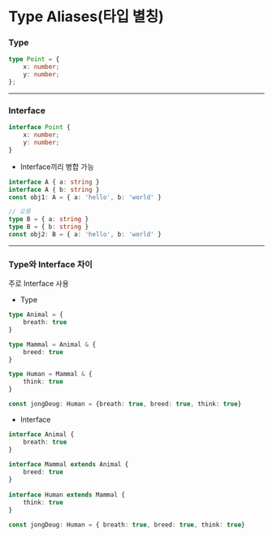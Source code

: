 # Type Aliases(타입 별칭)

### Type
```typescript
type Point = {
	x: number;
	y: number;
};
```

---

### Interface
```typescript
interface Point {
	x: number;
	y: number;
}
```

- Interface끼리 병합 가능
```typescript
interface A { a: string }
interface A { b: string }
const obj1: A = { a: 'hello', b: 'world' }

// 오류
type B = { a: string }
type B = { b: string }
const obj2: B = { a: 'hello', b: 'world' }
```

---
### Type와 Interface 차이
주로 Interface 사용

- Type
```typescript
type Animal = {
    breath: true
}

type Mammal = Animal & {
    breed: true
}

type Human = Mammal & {
    think: true
}

const jongDeug: Human = {breath: true, breed: true, think: true}
```
- Interface 
```typescript
interface Animal {  
    breath: true  
}  
  
interface Mammal extends Animal {  
    breed: true  
}  
  
interface Human extends Mammal {  
    think: true  
}  
  
const jongDeug: Human = { breath: true, breed: true, think: true}
```

